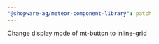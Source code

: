 ```yaml
---
"@shopware-ag/meteor-component-library": patch
---
```


Change display mode of mt-button to inline-grid
